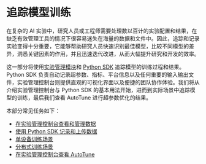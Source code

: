 # 追踪模型训练

在复杂的 AI 实验中，研究人员或工程师需要处理数以百计的实验配置和结果，在缺乏有效管理工具的情况下很容易迷失在海量的数据和文件中。因此，追踪和记录实验变得十分重要，它能够帮助研究人员快速识别最佳模型，比较不同模型的差异，洞悉关键因素的作用，并且迅速迭代改进，从而大幅提升研究和开发的效率。

这一部分将使用[实验管理模块](../modules/experiment-management.md)和 [Python SDK](../tools/python-sdk-t9k/index.md) 追踪模型的训练过程和结果。Python SDK 负责自动记录超参数、指标、平台信息以及任何重要的输入输出文件，实验管理控制台则提供直观的可视化界面以及便捷的团队协作体验。我们将从介绍实验管理控制台与 Python SDK 的基本用法开始，进而到实际场景中追踪模型的训练，最后我们查看 AutoTune 进行超参数优化的结果。


本部分常见任务如下：

* [在实验管理控制台查看和管理数据](./use-experiment-console.md)
* [使用 Python SDK 记录和上传数据](./record-using-python-sdk.md)
* [单设备训练场景](./record-single-device-training.md)
* [分布式训练场景](./record-distributed-training.md)
* [在实验管理控制台查看 AutoTune](./view-autotune-in-experiment-console.md)
